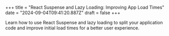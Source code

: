 +++
title = "React Suspense and Lazy Loading: Improving App Load Times"
date = "2024-09-04T09:41:20.887Z"
draft = false
+++

Learn how to use React Suspense and lazy loading to split your application code and improve initial load times for a better user experience.
        